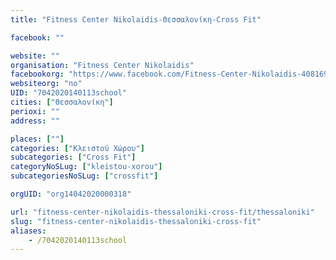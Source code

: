 ```yaml
---
title: "Fitness Center Nikolaidis-Θεσσαλονίκη-Cross Fit"

facebook: ""

website: ""
organisation: "Fitness Center Nikolaidis"
facebookorg: "https://www.facebook.com/Fitness-Center-Nikolaidis-408169149308458"
websiteorg: "no"
UID: "7042020140113school"
cities: ["Θεσσαλονίκη"]
perioxi: ""
address: ""

places: [""]
categories: ["Κλειστού Χώρου"]
subcategories: ["Cross Fit"]
categoryNoSLug: ["kleistou-xorou"]
subcategoriesNoSLug: ["crossfit"]

orgUID: "org14042020000318"

url: "fitness-center-nikolaidis-thessaloniki-cross-fit/thessaloniki"
slug: "fitness-center-nikolaidis-thessaloniki-cross-fit"
aliases:
    - /7042020140113school
---
```





